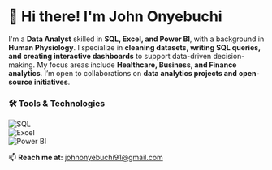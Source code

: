 # 👋 Hi there! I'm John Onyebuchi  

I'm a **Data Analyst** skilled in **SQL, Excel, and Power BI**, with a background in **Human Physiology**. I specialize in **cleaning datasets, writing SQL queries, and creating interactive dashboards** to support data-driven decision-making. My focus areas include **Healthcare, Business, and Finance analytics**. I’m open to collaborations on **data analytics projects and open-source initiatives**.  

### 🛠️ Tools & Technologies  
![SQL](https://img.shields.io/badge/SQL-CC2927?style=for-the-badge&logo=MicrosoftSQLServer&logoColor=white)  
![Excel](https://img.shields.io/badge/Excel-217346?style=for-the-badge&logo=MicrosoftExcel&logoColor=white)  
![Power BI](https://img.shields.io/badge/PowerBI-F2C811?style=for-the-badge&logo=PowerBI&logoColor=black)  

📫 **Reach me at:** [johnonyebuchi91@gmail.com](mailto:johnonyebuchi91@gmail.com)


<!--
**johnonyebuchi91/JohnOnyebuchi91** is a ✨ _special_ ✨ repository because its `README.md` (this file) appears on your GitHub profile.

Here are some ideas to get you started:

- 🔭 I’m currently working on ...
- 🌱 I’m currently learning ...
- 👯 I’m looking to collaborate on ...
- 🤔 I’m looking for help with ...
- 💬 Ask me about ...
- 📫 How to reach me: ...
- 😄 Pronouns: ...
- ⚡ Fun fact: ...
-->
